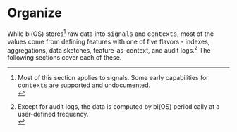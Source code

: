 # Organize

While bi(OS) stores[^48]  raw data into <span style="font-family:Courier New;">signals</span> and <span style="font-family:Courier New;">contexts</span>, most of the values come from defining features with one of five flavors - indexes, aggregations, data sketches, feature-as-context, and audit logs.[^49]  The following sections cover each of these.

[^48]: Most of this section applies to signals. Some early capabilities for <span style="font-family:Courier New;">contexts</span> are supported and undocumented. <br/>
[^49]: Except for audit logs, the data is computed by bi(OS) periodically at a user-defined frequency. <br/>
